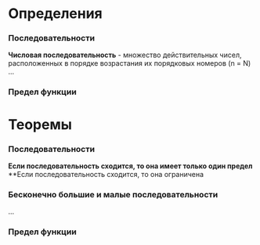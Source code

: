 # Определения
### Последовательности
**Числовая последовательность** - множество действительных чисел, расположенных в порядке возрастания их порядковых номеров (n = N)
...
### Предел функции



# Теоремы

### Последовательности
**Если последовательность сходится, то она имеет только один предел**
**Если последовательность сходится, то она ограничена

### Бесконечно большие и малые последовательности
...

### Предел функции
